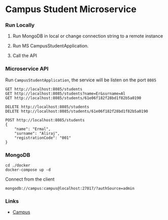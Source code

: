 # Campus Student Microservice

### Run Locally
1) Run MongoDB in local or change connection string to a remote instance 

2) Run MS CampusStudentApplication.

3) Call the API


### Microservice API

Run `CampusStudentApplication`, the service will be listen on the port `8085`
```
GET http://localhost:8085/students
GET http://localhost:8085/students?name=Er&surname=Al
GET http://localhost:8085/students/61e06f182f28bd1f82b5a0190

DELETE http://localhost:8085/students
DELETE http://localhost:8085/students/61e06f182f28bd1f82b5a0190

POST http://localhost:8085/students
{
    "name": "Ermal",
    "surname": "Aliraj",
    "registrationCode": "001"
}
```

### MongoDB

```
cd ./docker
docker-compose up -d
```

Connect from the client
```
mongodb://campus:campus@localhost:27017/?authSource=admin
```

### Links
- [Campus](https://github.com/ermalaliraj/campus)